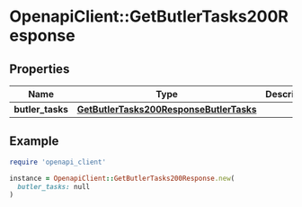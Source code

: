 # OpenapiClient::GetButlerTasks200Response

## Properties

| Name | Type | Description | Notes |
| ---- | ---- | ----------- | ----- |
| **butler_tasks** | [**GetButlerTasks200ResponseButlerTasks**](GetButlerTasks200ResponseButlerTasks.md) |  | [optional] |

## Example

```ruby
require 'openapi_client'

instance = OpenapiClient::GetButlerTasks200Response.new(
  butler_tasks: null
)
```


